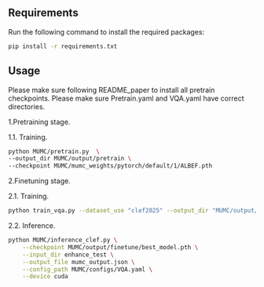 ## Requirements
Run the following command to install the required packages:
```bash
pip install -r requirements.txt
```
## Usage
Please make sure following README_paper to install all pretrain checkpoints.
Please make sure Pretrain.yaml and VQA.yaml have correct directories.

1.Pretraining stage.

1.1. Training.
```bash
python MUMC/pretrain.py  \
--output_dir MUMC/output/pretrain \
--checkpoint MUMC/mumc_weights/pytorch/default/1/ALBEF.pth
```
2.Finetuning stage.

2.1. Training.
```bash
python train_vqa.py --dataset_use "clef2025" --output_dir "MUMC/output/finetune" --checkpoint MUMC/output/pretrain/latest_model.pth
```
2.2. Inference.
```bash
python MUMC/inference_clef.py \
    --checkpoint MUMC/output/finetune/best_model.pth \
    --input_dir enhance_test \
    --output_file mumc_output.json \
    --config_path MUMC/configs/VQA.yaml \
    --device cuda
```
